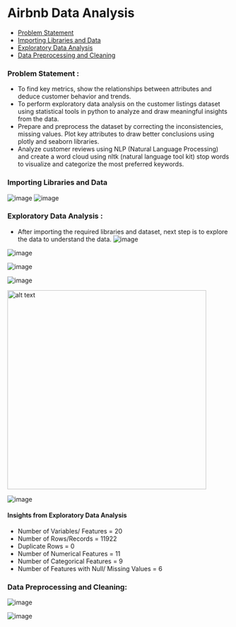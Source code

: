 # Airbnb Data Analysis
* [Problem Statement](#ps)
* [Importing Libraries and Data](#data)
* [Exploratory Data Analysis](#ed)
* [Data Preprocessing and Cleaning](#dp)


<a name="ps"></a>
### Problem Statement : 
* To find key metrics, show the relationships between attributes and deduce customer behavior and trends.
* To perform exploratory data analysis on the customer listings dataset using statistical tools in python to analyze and draw meaningful insights from the data.
* Prepare and preprocess the dataset by correcting the inconsistencies, missing values. Plot key attributes to draw better conclusions using plotly and seaborn libraries.
* Analyze customer reviews using NLP (Natural Language Processing) and create a word cloud using nltk (natural language tool kit) stop words to visualize and categorize the most preferred keywords.

<a name="data"></a>
### Importing Libraries and Data 
![image](https://user-images.githubusercontent.com/66690240/144605426-abeea0e4-4178-4e6e-a006-c58d8012a878.png)
![image](https://user-images.githubusercontent.com/66690240/144605528-d5a045ab-378f-4f51-ba44-385c0698c284.png)


<a name="ed"></a>
### Exploratory Data Analysis : 
* After importing the required libraries and dataset, next step is to explore the data to understand the data.
![image](https://user-images.githubusercontent.com/66690240/144605714-79f60cef-e231-49aa-ab6f-e61743e967c3.png)

![image](https://user-images.githubusercontent.com/66690240/144605892-80bc8cd1-1750-42b4-abf3-1e9590645176.png)

![image](https://user-images.githubusercontent.com/66690240/144605951-98cad404-7d4b-406f-90ef-a7f367b5fb1a.png)

![image](https://user-images.githubusercontent.com/66690240/144605992-810a4ffe-7bf4-4515-8b7d-864a937e58de.png)



<img src="https://user-images.githubusercontent.com/66690240/143215723-2ab84d94-11a0-4114-80a0-4483162d6384.png" alt="alt text" width="450" height="450">

![image](https://user-images.githubusercontent.com/66690240/144606066-da0fffb2-1a32-4af2-8f35-52ac3f3be57e.png)

#### Insights from Exploratory Data Analysis
* Number of Variables/ Features = 20
* Number of Rows/Records = 11922
* Duplicate Rows = 0
* Number of Numerical Features = 11
* Number of Categorical Features = 9
* Number of Features with Null/ Missing Values = 6


<a name="dp"></a>
### Data Preprocessing and Cleaning: 
![image](https://user-images.githubusercontent.com/66690240/144606305-dd6f382e-60ef-48f2-a63a-cae96513a897.png)

![image](https://user-images.githubusercontent.com/66690240/144606395-6f378169-ff19-4fcb-8b98-83a260427f98.png)

